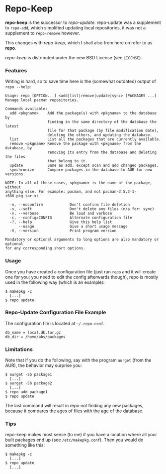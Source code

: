 Repo-Keep
=========

**repo-keep** is the successor to *repo-update*. repo-update was a supplement
to `repo-add`, which simplified updating local repositories, it was not
a supplement to `repo-remove` however.

This changes with *repo-keep*, which I shall also from here on refer to as
**repo**.

*repo-keep* is distributed under the new BSD License (see `LICENSE`).


### Features
Writing is hard, so to save time here is the (somewhat outdated) output of
`repo --help`:

    Usage: repo [OPTION...] <add|list|remove|update|sync> [PACKAGES ...]
    Manage local pacman repositories.

    Commands available:
      add <pkgname>    Add the package(s) with <pkgname> to the database by
                       finding in the same directory of the database the latest
                       file for that package (by file modification date),
                       deleting the others, and updating the database.
      list             List all the packages that are currently available.
      remove <pkgname> Remove the package with <pkgname> from the database, by
                       removing its entry from the database and deleting the files
                       that belong to it.
      update           Same as add, except scan and add changed packages.
      synchronize      Compare packages in the database to AUR for new versions.

    NOTE: In all of these cases, <pkgname> is the name of the package, without
    anything else. For example: pacman, and not pacman-3.5.3-1-i686.pkg.tar.xz

      -n, --noconfirm            Don't confirm file deletion
      -s, --soft                 Don't delete any files (n/a for: sync)
      -v, --verbose              Be loud and verbose
      -c, --config=CONFIG        Alternate configuration file
      -?, --help                 Give this help list
          --usage                Give a short usage message
      -V, --version              Print program version

    Mandatory or optional arguments to long options are also mandatory or optional
    for any corresponding short options.


### Usage
Once you have created a configuration file (just run `repo` and it will
create one for you; you need to edit the config afterwards though), repo
is mostly used in the following way (which is an example):

    $ makepkg -c
      [...]
    $ repo update


### Repo-Update Configuration File Example
The configuration file is located at `~/.repo.conf`.

    db_name = local.db.tar.gz
    db_dir = /home/abs/packages


### Limitations
Note that if you do the following, say with the program `aurget` (from
the AUR), the behavior may surprise you:

    $ aurget -Sb package1
      [...]
    $ aurget -Sb package2
      [...]
    $ repo add package1
    $ repo update

The last command will result in repo not finding any new packages,
because it compares the ages of files with the age of the database.


### Tips
repo-keep makes most sense (to me) if you have a location where all your
built packages end up (see `/etc/makepkg.conf`). Then you would do something
like this:

    $ makepkg -c
      [...]
    $ repo update
      [...]

